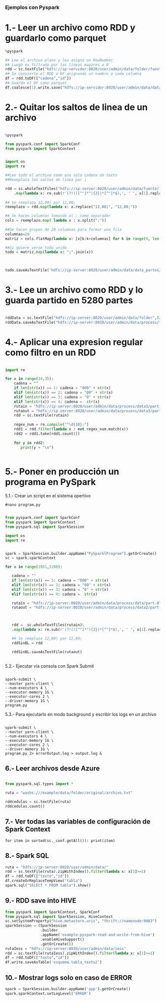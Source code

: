 ### Ejemplos con Pyspark

# 1.- Leer un archivo como RDD y guardarlo como parquet

````python 
%pyspark

## Lee el archivo plano y les asigna un RowNumber
## Luego es filtrado por las lineas mayores a 0
rdd = sc.textFile("hdfs://ip-servidor:8020/user/admin/data/folder/fuente.txt").zipWithIndex().filter(lambda x: x[1]>=0)
## Se convierte el RDD a DF asignando un nombre a cada columna
df = rdd.toDF(["cadena","id"])
## Guarda el DF como parquet
df.coalesce(1).write.save("hdfs://ip-servidor:8020/user/admin/data/data_number");  ##escribe como parquet

```` 


# 2.- Quitar los saltos de linea de un archivo

```python

%pyspark

from pyspark.conf import SparkConf
from pyspark import SparkContext


import os
import re

##Lee todo el archivo como una sola cadena de texto
##Reemplaza los saltos de linea por |

rdd = sc.wholeTextFiles("hdfs://ip-server:8020/user/admin/data/fuente/limpio/part-00000")\
    .map(lambda x: re.sub(r'(?!(([^"]*"){2})*[^"]*$),', ' ', x[1].replace("\r\n", "|"))  )\
    
## Se reeplaza 12,00| por 12,00;
reemplazo = rdd.map(lambda x: x.replace("12,00|", "12,00;"))  

## Se hacen columnas tomando al ; como separador
cols = reemplazo.map( lambda x : x.split(";"))
  
##Se hacen grupos de 20 columnas para formar una fila 
columnas=20 
matriz = cols.flatMap(lambda x: [x[k:k+columnas] for k in range(0, len(x), columnas)])

##Si quiere verse todo unido
todo = matriz.map(lambda x: ";".join(x))    
    
 

todo.saveAsTextFile('hdfs://ip-server:8020/user/admin/data/data_partes/part1-00000')

```` 

# 3.- Lee un archivo como RDD y lo guarda partido en 5280 partes

````python 

rddData = sc.textFile("hdfs://ip-server:8020/user/admin/data/folder",5280);
rddData.saveAsTextFile("hdfs://ip-server:8020/user/admin/data/process/folder1");

```` 

# 4.- Aplicar una expresion regular como filtro en un RDD

```` python 

import re

for x in range(34,35):
    cadena = ""
    if len(str(x)) == 1: cadena = "000" + str(x) 
    elif len(str(x)) == 2: cadena = "00" + str(x)
    elif len(str(x)) == 3: cadena = "0" + str(x)
    elif len(str(x)) == 4: cadena =  str(x)
    rutain = "hdfs://ip-server:8020/user/admin/data/process/data3/part-0" + cadena
    rutaout = "hdfs://ip-server:8020/user/admin/data/process/data3/part-0" + cadena
    rdd = sc.textFile(rutain)
    
    regex_num = re.compile("^\d{10};")
    rdd1 = rdd.filter(lambda x : not regex_num.match(x))
    rdd2 = rdd1.take(rdd1.count())
    
    for y in rdd2:
       print(y + "\n")
       
 ```` 
 
 # 5.- Poner en producción un programa en PySpark
 
 5.1.- Crear un script en el sistema opertivo
 
 ````shell
 #nano program.py
 
 `````
 
 ```` python 
 
from pyspark.conf import SparkConf
from pyspark import SparkContext
from pyspark.sql import SparkSession

import os
import re


spark = SparkSession.builder.appName("PySparklProgram").getOrCreate()
sc = spark.sparkContext

for x in range(2861,5280):

    cadena = ""
    if len(str(x)) == 1: cadena = "000" + str(x)
    elif len(str(x)) == 2: cadena = "00" + str(x)
    elif len(str(x)) == 3: cadena = "0" + str(x)
    elif len(str(x)) == 4: cadena =  str(x)

    rutain = "hdfs://ip-server:8020/user/admin/data/process/data/part-0" + cadena
    rutaout = "hdfs://ip-server:8020/user/admin/data/process/data2/part-0" + cadena



    rdd =  sc.wholeTextFiles(rutain)\
    .map(lambda x: re.sub(r'(?!(([^"]*"){2})*[^"]*$),', ' ', x[1].replace("\n", "|"))  )\

    ## Se reeplaza 12,00| por 12,00;
    rddSinBL = rdd

    rddSinBL.saveAsTextFile(rutaout)
    
 `````
 
 5.2.- Ejecutar vía consola con Spark Submit
 
 ```` shell
 
 spark-submit \
--master yarn-client \
--num-executors 4 \
--executor-memory 1G \
--executor-cores 2 \
--driver-memory 1G \
program.py

```` 

5.3.- Para ejecutarlo en modo background y escribir los logs en un archivo

```` shell

spark-submit \
--master yarn-client \
--num-executors 4 \
--executor-memory 1G \
--executor-cores 2 \
--driver-memory 1G \
program.py 2> errorOutput.log > output.log &

````` 

## 6.- Leer archivos desde Azure

````python

from pyspark.sql.types import *

ruta = "wasbs:///example/data/folder/original/archivo.txt"

rddcedulas = sc.textFile(ruta)
rddcedulas.count()

```` 

## 7.- Ver todas las variables de configuración de Spark Context

```  
for item in sorted(sc._conf.getAll()): print(item)

```

## 8.- Spark SQL

```python 
ruta = "hdfs://ip-server:8020/user/admin/data/"
rdd = sc.textFile(ruta).zipWithIndex().filter(lambda x: x[1]>=1)
df = rdd.toDF(["texto","id"])
df.createOrReplaceTempView("tabla")
spark.sql("SELECT * FROM tabla").show()
```` 

## 9.- RDD save into HIVE

```python
from pyspark import SparkContext, SparkConf
from pyspark.sql import SparkSession, HiveContext
sc.setSystemProperty("hive.metastore.uris", "thrift://namenode:9083")
sparkSession = (SparkSession
                .builder
                .appName('example-pyspark-read-and-write-from-hive')
                .enableHiveSupport()
                .getOrCreate())
rutaIess = "hdfs://ip-server:8020/user/admin/data/iess"
rdd = sc.textFile(rutaIess).zipWithIndex().filter(lambda x: x[1]>=1)
df = rdd.toDF(["texto","id"])
df.write.saveAsTable('esquema.tabla_texto2')

```` 

## 10.- Mostrar logs solo en caso de ERROR 

```py
spark = SparkSession.builder.appName('app').getOrCreate()
spark.sparkContext.setLogLevel('ERROR')


``` 
